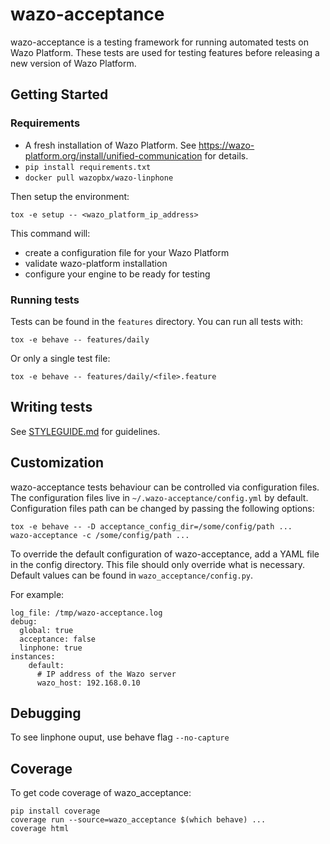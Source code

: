 # wazo-acceptance

wazo-acceptance is a testing framework for running automated tests on Wazo Platform.
These tests are used for testing features before releasing a new version of Wazo Platform.

## Getting Started

### Requirements

* A fresh installation of Wazo Platform. See https://wazo-platform.org/install/unified-communication for details.
* `pip install requirements.txt`
* `docker pull wazopbx/wazo-linphone`

Then setup the environment:

    tox -e setup -- <wazo_platform_ip_address>

This command will:

* create a configuration file for your Wazo Platform
* validate wazo-platform installation
* configure your engine to be ready for testing

### Running tests

Tests can be found in the ```features``` directory. You can run all tests with:

    tox -e behave -- features/daily

Or only a single test file:

    tox -e behave -- features/daily/<file>.feature

## Writing tests

See [STYLEGUIDE.md](STYLEGUIDE.md) for guidelines.

## Customization

wazo-acceptance tests behaviour can be controlled via configuration files. The
configuration files live in `~/.wazo-acceptance/config.yml` by default.
Configuration files path can be changed by passing the following options:

    tox -e behave -- -D acceptance_config_dir=/some/config/path ...
    wazo-acceptance -c /some/config/path ...

To override the default configuration of wazo-acceptance, add a YAML file in the
config directory. This file should only override what is necessary. Default
values can be found in `wazo_acceptance/config.py`.

For example:

    log_file: /tmp/wazo-acceptance.log
    debug:
      global: true
      acceptance: false
      linphone: true
    instances:
        default:
          # IP address of the Wazo server
          wazo_host: 192.168.0.10

## Debugging

To see linphone ouput, use behave flag `--no-capture`

## Coverage

To get code coverage of wazo_acceptance:

    pip install coverage
    coverage run --source=wazo_acceptance $(which behave) ...
    coverage html
